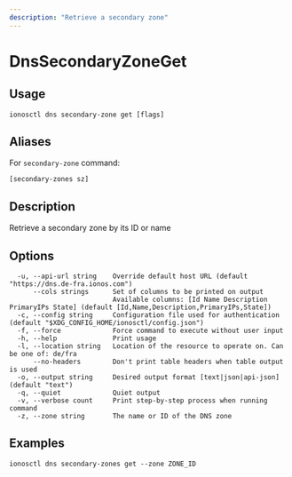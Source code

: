 ```yaml
---
description: "Retrieve a secondary zone"
---
```


# DnsSecondaryZoneGet

## Usage

```text
ionosctl dns secondary-zone get [flags]
```

## Aliases

For `secondary-zone` command:

```text
[secondary-zones sz]
```

## Description

Retrieve a secondary zone by its ID or name

## Options

```text
  -u, --api-url string    Override default host URL (default "https://dns.de-fra.ionos.com")
      --cols strings      Set of columns to be printed on output 
                          Available columns: [Id Name Description PrimaryIPs State] (default [Id,Name,Description,PrimaryIPs,State])
  -c, --config string     Configuration file used for authentication (default "$XDG_CONFIG_HOME/ionosctl/config.json")
  -f, --force             Force command to execute without user input
  -h, --help              Print usage
  -l, --location string   Location of the resource to operate on. Can be one of: de/fra
      --no-headers        Don't print table headers when table output is used
  -o, --output string     Desired output format [text|json|api-json] (default "text")
  -q, --quiet             Quiet output
  -v, --verbose count     Print step-by-step process when running command
  -z, --zone string       The name or ID of the DNS zone
```

## Examples

```text
ionosctl dns secondary-zones get --zone ZONE_ID
```

